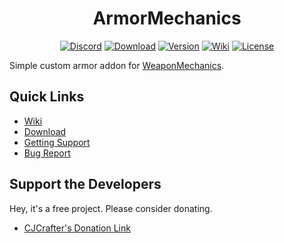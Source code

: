 <div align="center">
  
# ArmorMechanics
  [![Discord](https://img.shields.io/discord/306158221473742848.svg?label=&logo=discord&logoColor=ffffff&color=7389D8&labelColor=6A7EC2)](https://discord.gg/ERVgpfg)
  [![Download](https://img.shields.io/github/downloads/WeaponMechanics/ArmorMechanics/total?color=green)](https://github.com/WeaponMechanics/ArmorMechanics/releases/latest)
  [![Version](https://img.shields.io/github/v/release/WeaponMechanics/ArmorMechanics?include_prereleases&label=version)](https://github.com/WeaponMechanics/ArmorMechanics/releases/latest)
  [![Wiki](https://img.shields.io/badge/-wiki%20-blueviolet)](https://github.com/WeaponMechanics/ArmorMechanics/wiki)
  [![License](https://img.shields.io/github/license/WeaponMechanics/ArmorMechanics)](https://github.com/WeaponMechanics/ArmorMechanics/blob/master/LICENSE)
</div>

Simple custom armor addon for [WeaponMechanics](https://www.spigotmc.org/resources/.99913/).

## Quick Links
* [Wiki](https://github.com/WeaponMechanics/ArmorMechanics/wiki)
* [Download](https://github.com/WeaponMechanics/ArmorMechanics/releases/latest)
* [Getting Support](https://discord.gg/ERVgpfg)
* [Bug Report](https://github.com/WeaponMechanics/ArmorMechanics/issues/new/choose)

## Support the Developers
Hey, it's a free project. Please consider donating. 

* [CJCrafter's Donation Link](https://www.paypal.com/paypalme/cjcrafter)
